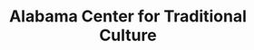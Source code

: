 ---
layout: repo
title: "Alabama Center for Traditional Culture"
id: 10831
permalink: repos/10831/
---